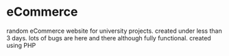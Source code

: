 # eCommerce
random eCommerce website for university projects. created under less than 3 days. lots of bugs are here and there although fully functional. created using PHP
